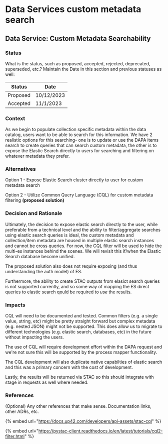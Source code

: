 # Data Services custom metadata search

## Data Service: Custom Metadata Searchability

### **Status**

What is the status, such as proposed, accepted, rejected, deprecated, superseded, etc.? Maintain the Date in this section and previous statuses as well:

| Status   | Date       |
| -------- | ---------- |
| Proposed | 10/12/2023 |
| Accepted | 11/1/2023  |

### **Context**

As we begin to populate collection specific metadata within the data catalog, users want to be able to search for this information. We have 2 realistic options for this searching- one is to update or use the DAPA items search to create queries that can search custom metadata, the other is to expose the Elastic Search directly to users for searching and filtering on whatever metadata they prefer.

### Alternatives

Option 1 - Expose Elastic Search cluster directly to user for custom metadata search

Option 2 - Utilize Common Query Language (CQL) for custom metadata filtering **(proposed solution)**

### **Decision and Rationale**

Ultimately, the decision to expose elastic search directly to the user, while preferable from a technical level and the ability to filter/aggregate searches using elastic search queries is ideal, the custom metadata and collection/item metadata are housed in multiple elastic search instances and cannot be cross queries. For now, the CQL filter will be used to hide the multi-es instances behind the scenes. We will revisit this if/when the Elastic Search database become unified.

The proposed solution also does not require exposing (and thus understanding the auth model) of ES.&#x20;

Furthermore, the ability to create STAC outputs from elasict search queries is not supported currently, and so some way of mapping the ES direct queries to elastic search qould be required to _use_ the results.

### **Impacts**

CQL will need to be documented and tested. Common filters (e.g. a single value, string, etc) might be pretty straight forward but complex metadata (e.g. nested JSON) might not be supported. This does allow us to migrate to different technologies (e.g. elastic search, databases, etc) in the future without impacting the users.

The use of CQL will require development effort within the DAPA request and we're not sure this will be supported by the process mapper functionality.&#x20;

The CQL development will also duplicate native capabilties of elastic search and this was a primary concern with the cost of development.

Lastly, the results will be returned via STAC so this should integrate with stage in requests as well where needed.

### References

(Optional) Any other references that make sense. Documentation links, other ADRs, etc.

{% embed url="https://docs.up42.com/developers/api-assets/stac-cql" %}

{% embed url="https://pystac-client.readthedocs.io/en/latest/tutorials/cql2-filter.html" %}
